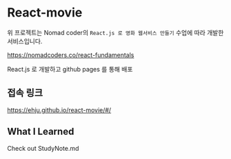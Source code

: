 # React-movie

위 프로젝트는 Nomad coder의 `React.js 로 영화 웹서비스 만들기` 수업에 따라 개발한 서비스입니다.

https://nomadcoders.co/react-fundamentals

React.js 로 개발하고 github pages 를 통해 배포

## 접속 링크
https://ehju.github.io/react-movie/#/

## What I Learned
Check out StudyNote.md
